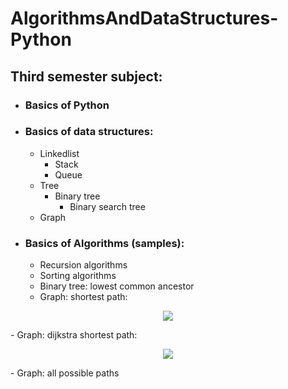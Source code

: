 # AlgorithmsAndDataStructures-Python  
## Third semester subject:  
- ### Basics of Python  
- ### Basics of data structures:  
   - Linkedlist  
      - Stack
      - Queue 
   - Tree
      - Binary tree
         - Binary search tree
   - Graph  

- ### Basics of Algorithms (samples):  
   - Recursion algorithms
   - Sorting algorithms
   - Binary tree: lowest common ancestor  
   - Graph: shortest path:
<p align="center">
  <img src="https://raw.githubusercontent.com/Primuu/AlgorithmsAndDataStructures-Python/main/Graph/graph1_shortest_path.jpg" />  
</p>
   - Graph: dijkstra shortest path:
<p align="center">
  <img src="https://raw.githubusercontent.com/Primuu/AlgorithmsAndDataStructures-Python/main/Graph/graph_shortest_path.jpg" />  
</p>
   - Graph: all possible paths 

